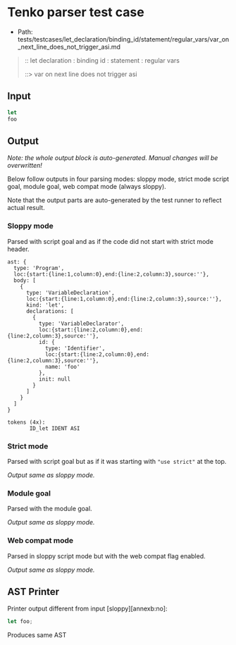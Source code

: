 # Tenko parser test case

- Path: tests/testcases/let_declaration/binding_id/statement/regular_vars/var_on_next_line_does_not_trigger_asi.md

> :: let declaration : binding id : statement : regular vars
>
> ::> var on next line does not trigger asi

## Input

`````js
let
foo
`````

## Output

_Note: the whole output block is auto-generated. Manual changes will be overwritten!_

Below follow outputs in four parsing modes: sloppy mode, strict mode script goal, module goal, web compat mode (always sloppy).

Note that the output parts are auto-generated by the test runner to reflect actual result.

### Sloppy mode

Parsed with script goal and as if the code did not start with strict mode header.

`````
ast: {
  type: 'Program',
  loc:{start:{line:1,column:0},end:{line:2,column:3},source:''},
  body: [
    {
      type: 'VariableDeclaration',
      loc:{start:{line:1,column:0},end:{line:2,column:3},source:''},
      kind: 'let',
      declarations: [
        {
          type: 'VariableDeclarator',
          loc:{start:{line:2,column:0},end:{line:2,column:3},source:''},
          id: {
            type: 'Identifier',
            loc:{start:{line:2,column:0},end:{line:2,column:3},source:''},
            name: 'foo'
          },
          init: null
        }
      ]
    }
  ]
}

tokens (4x):
       ID_let IDENT ASI
`````

### Strict mode

Parsed with script goal but as if it was starting with `"use strict"` at the top.

_Output same as sloppy mode._

### Module goal

Parsed with the module goal.

_Output same as sloppy mode._

### Web compat mode

Parsed in sloppy script mode but with the web compat flag enabled.

_Output same as sloppy mode._

## AST Printer

Printer output different from input [sloppy][annexb:no]:

````js
let foo;
````

Produces same AST
